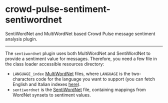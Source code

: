 crowd-pulse-sentiment-sentiwordnet
==================================

SentiWordNet and MultiWordNet based Crowd Pulse message sentiment analysis plugin.

----------------------------------

The `sentiwordnet` plugin uses both MultiWordNet and SentiWordNet to provide a sentiment value for 
messages. Therefore, you need a few file in the class loader accessible resources directory:

- `LANGUAGE_index` [MultiWordNet](http://multiwordnet.fbk.eu/english/home.php) files, where
`LANGUAGE` is the two-characters code for the language you want to support (you can fetch English 
and Italian indexes [here](https://github.com/frapontillo/multiwordnet-simple)).
- `sentiwordnet` is the [SentiWordNet](http://sentiwordnet.isti.cnr.it/) file, containing mappings 
from WordNet synsets to sentiment values.
